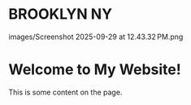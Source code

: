 # BROOKLYN NY
<!DOCTYPE html>
<html lang="en">
<head>
        <meta charset="UTF-8">
        <meta name="viewport" content="width=device-width, initial-scale=1.0">
        <title>Website with Background Image</title>
        <link rel="stylesheet" href="style.css"> <!-- Link to your CSS file --> images/Screenshot 2025-09-29 at 12.43.32 PM.png
</head>
    <body>
        <h1>Welcome to My Website!</h1>
        <p>This is some content on the page.</p>
    </body>
</html>


<img scr="images/Screenshot 2025-09-29 at 12.43.32 PM.png">
